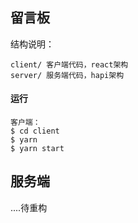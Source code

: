 ## 留言板

结构说明：
```
client/ 客户端代码，react架构
server/ 服务端代码，hapi架构
```

#### 运行
```
客户端：
$ cd client
$ yarn
$ yarn start
```


## 服务端
....待重构
